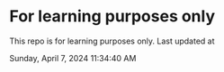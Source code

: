 # For learning purposes only
This repo is for learning purposes only.
Last updated at

Sunday, April 7, 2024 11:34:40 AM

